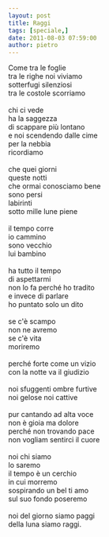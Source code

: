 ```yaml
---
layout: post
title: Raggi
tags: [speciale,]
date: 2011-08-03 07:59:00
author: pietro
---
```

<div dir="ltr" style="text-align: left">Come tra le foglie<br/>tra le righe noi viviamo<br/>sotterfugi silenziosi<br/>tra le costole scorriamo<br/><br/>chi ci vede<br/>ha la saggezza<br/>di scappare più lontano<br/>e noi scendendo dalle cime<br/>per la nebbia<br/>ricordiamo<br/><br/>che quei giorni<br/>queste notti<br/>che ormai conosciamo bene<br/>sono persi<br/>labirinti<br/>sotto mille lune piene<br/><br/>il tempo corre<br/>io cammino<br/>sono vecchio<br/>lui bambino<br/><br/>ha tutto il tempo<br/>di aspettarmi<br/>non lo fa perché ho tradito<br/>e invece di parlare<br/>ho puntato solo un dito<br/><br/>se c'è scampo<br/>non ne avremo<br/>se c'è vita<br/>moriremo<br/><br/>perché forte come un vizio<br/>con la notte va il giudizio<br/><br/>noi sfuggenti ombre furtive<br/>noi gelose noi cattive<br/><br/>pur cantando ad alta voce<br/>non è gioia ma dolore<br/>perché non trovando pace<br/>non vogliam sentirci il cuore<br/><br/>noi chi siamo<br/>lo saremo<br/>il tempo è un cerchio<br/>in cui morremo<br/>sospirando un bel ti amo<br/>sul suo fondo poseremo<br/><br/>noi del giorno siamo paggi<br/>della luna siamo raggi.<br/>
